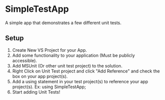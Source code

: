 # SimpleTestApp
A simple app that demonstrates a few different unit tests.

## Setup
1. Create New VS Project for your App.
2. Add some functionality to your application (Must be publicly accessible).
3. Add MSUnit (Or other unit test project) to the solution.
4. Right Click on Unit Test project and click "Add Reference" and check the box on your app project(s).
5. Add a using statement in your test project(s) to reference your app project(s). Ex: using SimpleTestApp;
6. Start adding Unit Tests!
